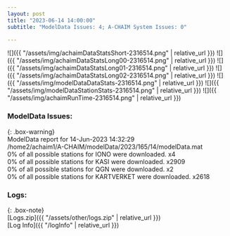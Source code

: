 ```yaml
---
layout: post
title: "2023-06-14 14:00:00"
subtitle: "ModelData Issues: 4; A-CHAIM System Issues: 0"

---
```


![]({{ "/assets/img/achaimDataStatsShort-2316514.png" | relative_url }})
![]({{ "/assets/img/achaimDataStatsLong00-2316514.png" | relative_url }})
![]({{ "/assets/img/achaimDataStatsLong01-2316514.png" | relative_url }})
![]({{ "/assets/img/achaimDataStatsLong02-2316514.png" | relative_url }})
![]({{ "/assets/img/modelDataDataStats-2316514.png" | relative_url }})
![]({{ "/assets/img/modelDataStationStats-2316514.png" | relative_url }})
![]({{ "/assets/img/achaimRunTime-2316514.png" | relative_url }})


### ModelData Issues:  
  
{: .box-warning}  
 ModelData report for 14-Jun-2023 14:32:29   
 /home2/achaim1/A-CHAIM/modelData/2023/165/14/modelData.mat   
 0% of all possible stations for IONO were downloaded. x4   
 0% of all possible stations for KASI were downloaded. x2909   
 0% of all possible stations for QGN were downloaded. x2   
 0% of all possible stations for KARTVERKET were downloaded. x2618   
  


### Logs:  
  
{: .box-note}  
[Logs.zip]({{ "/assets/other/logs.zip" | relative_url }})  
[Log Info]({{ "/logInfo" | relative_url }})  
